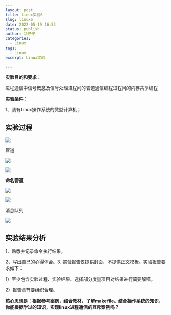 ```yaml
---
layout: post
title: Linux实验6
slug: linux6
date: 2022-05-19 16:53
status: publish
author: 华仔仔
categories: 
  - Linux
tags: 
  - Linux
excerpt: Linux实验

---
```




**实验目的和要求：**

进程通信中信号概念及信号处理进程间的管道通信编程进程间的内存共享编程

**实验条件：**

1、装有Linux操作系统的微型计算机；

## 实验过程

**![](images/11.png)**

管道

**![](images/12.png)**

**![](images/13.png)**

**命名管道**

**![](images/14.png)**

**![](images/15.png)**

消息队列

**![](images/16.png)**

## 实验结果分析

1、熟悉并记录命令执行结果。

2、写出自己的心得体会。3. 实验报告仅提供封面，不提供正文模板。实验报告要求如下：

1）至少包含实验过程、实验结果、选择部分度量项目对结果进行简要解释。

2）报告章节要组织合理。

**核心思想是：根据参考案例，结合教材，了解makefile。结合操作系统的知识，你能根据学过的知识，实现linux进程通信的互斥案例吗？**
